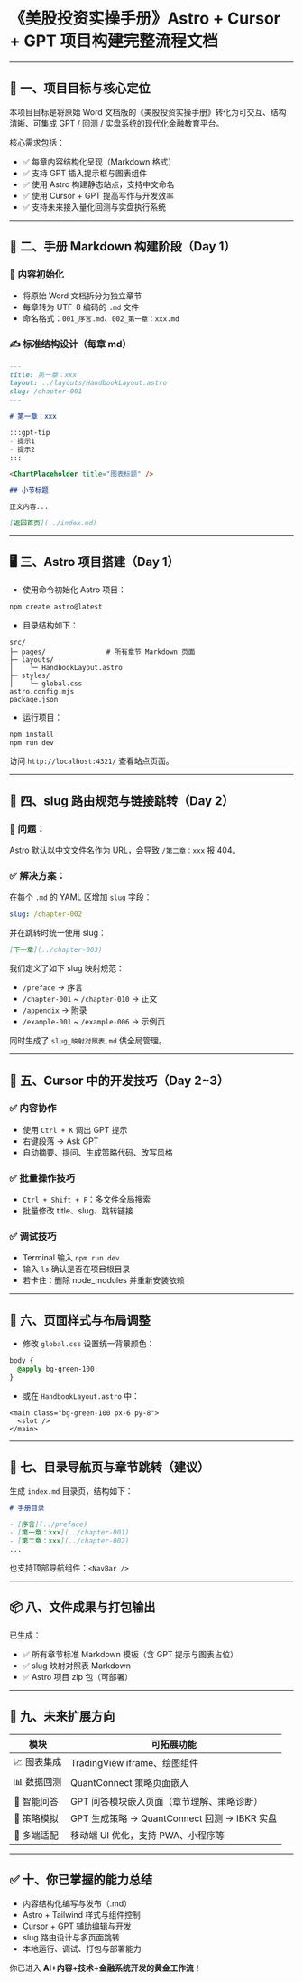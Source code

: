 
# 《美股投资实操手册》Astro + Cursor + GPT 项目构建完整流程文档

---

## 🧭 一、项目目标与核心定位

本项目目标是将原始 Word 文档版的《美股投资实操手册》转化为可交互、结构清晰、可集成 GPT / 回测 / 实盘系统的现代化金融教育平台。

核心需求包括：

- ✅ 每章内容结构化呈现（Markdown 格式）
- ✅ 支持 GPT 插入提示框与图表组件
- ✅ 使用 Astro 构建静态站点，支持中文命名
- ✅ 使用 Cursor + GPT 提高写作与开发效率
- ✅ 支持未来接入量化回测与实盘执行系统

---

## 🧱 二、手册 Markdown 构建阶段（Day 1）

### 📂 内容初始化

- 将原始 Word 文档拆分为独立章节
- 每章转为 UTF-8 编码的 `.md` 文件
- 命名格式：`001_序言.md`、`002_第一章：xxx.md`

### ✍️ 标准结构设计（每章 md）

```markdown
---
title: 第一章：xxx
layout: ../layouts/HandbookLayout.astro
slug: /chapter-001
---

# 第一章：xxx

:::gpt-tip
- 提示1
- 提示2
:::

<ChartPlaceholder title="图表标题" />

## 小节标题

正文内容...

[返回首页](../index.md)
```

---

## 🖥️ 三、Astro 项目搭建（Day 1）

- 使用命令初始化 Astro 项目：

```bash
npm create astro@latest
```

- 目录结构如下：

```
src/
├─ pages/               # 所有章节 Markdown 页面
├─ layouts/
│    └─ HandbookLayout.astro
├─ styles/
│    └─ global.css
astro.config.mjs
package.json
```

- 运行项目：

```bash
npm install
npm run dev
```

访问 `http://localhost:4321/` 查看站点页面。

---

## 🔁 四、slug 路由规范与链接跳转（Day 2）

### 🔧 问题：

Astro 默认以中文文件名作为 URL，会导致 `/第二章：xxx` 报 404。

### ✅ 解决方案：

在每个 `.md` 的 YAML 区增加 `slug` 字段：

```yaml
slug: /chapter-002
```

并在跳转时统一使用 slug：

```markdown
[下一章](../chapter-003)
```

我们定义了如下 slug 映射规范：

- `/preface` → 序言
- `/chapter-001` ~ `/chapter-010` → 正文
- `/appendix` → 附录
- `/example-001` ~ `/example-006` → 示例页

同时生成了 `slug_映射对照表.md` 供全局管理。

---

## 🧠 五、Cursor 中的开发技巧（Day 2~3）

### ✅ 内容协作

- 使用 `Ctrl + K` 调出 GPT 提示
- 右键段落 → Ask GPT
- 自动摘要、提问、生成策略代码、改写风格

### ✅ 批量操作技巧

- `Ctrl + Shift + F`：多文件全局搜索
- 批量修改 title、slug、跳转链接

### ✅ 调试技巧

- Terminal 输入 `npm run dev`
- 输入 `ls` 确认是否在项目根目录
- 若卡住：删除 node_modules 并重新安装依赖

---

## 🎨 六、页面样式与布局调整

- 修改 `global.css` 设置统一背景颜色：

```css
body {
  @apply bg-green-100;
}
```

- 或在 `HandbookLayout.astro` 中：

```astro
<main class="bg-green-100 px-6 py-8">
  <slot />
</main>
```

---

## 🔗 七、目录导航页与章节跳转（建议）

生成 `index.md` 目录页，结构如下：

```markdown
# 手册目录

- [序言](../preface)
- [第一章：xxx](../chapter-001)
- [第二章：xxx](../chapter-002)
...
```

也支持顶部导航组件：`<NavBar />`

---

## 📦 八、文件成果与打包输出

已生成：

- ✅ 所有章节标准 Markdown 模板（含 GPT 提示与图表占位）
- ✅ slug 映射对照表 Markdown
- ✅ Astro 项目 zip 包（可部署）

---

## 🔮 九、未来扩展方向

| 模块 | 可拓展功能 |
|------|-------------|
| 📈 图表集成 | TradingView iframe、绘图组件 |
| 📊 数据回测 | QuantConnect 策略页面嵌入 |
| 🧠 智能问答 | GPT 问答模块嵌入页面（章节理解、策略诊断） |
| 🧾 策略模拟 | GPT 生成策略 → QuantConnect 回测 → IBKR 实盘 |
| 📱 多端适配 | 移动端 UI 优化，支持 PWA、小程序等 |

---

## ✅ 十、你已掌握的能力总结

- 内容结构化编写与发布（.md）
- Astro + Tailwind 样式与组件控制
- Cursor + GPT 辅助编辑与开发
- slug 路由设计与多页面跳转
- 本地运行、调试、打包与部署能力

你已进入 **AI+内容+技术+金融系统开发的黄金工作流**！
